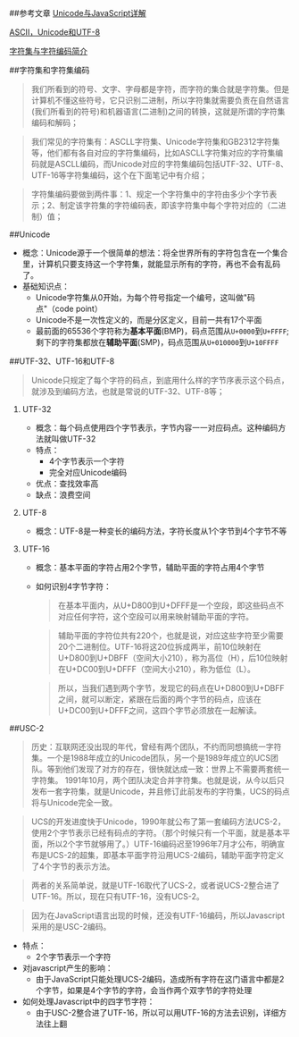 ##参考文章
[Unicode与JavaScript详解](http://www.ruanyifeng.com/blog/2014/12/unicode.html)

[ASCII，Unicode和UTF-8](http://www.ruanyifeng.com/blog/2007/10/ascii_unicode_and_utf-8.html)

[字符集与字符编码简介](http://blog.csdn.net/gogor/article/details/5323599)


##字符集和字符集编码
>我们所看到的符号、文字、字母都是字符，而字符的集合就是字符集。但是计算机不懂这些符号，它只识别二进制，所以字符集就需要负责在自然语言(我们所看到的符号)和机器语言(二进制)之间的转换，这就是所谓的字符集编码和解码；

> 我们常见的字符集有：ASCLL字符集、Unicode字符集和GB2312字符集等，他们都有各自对应的字符集编码，比如ASCLL字符集对应的字符集编码就是ASCLL编码，而Unicode对应的字符集编码包括UTF-32、UTF-8、UTF-16等字符集编码，这个在下面笔记中有介绍；

>字符集编码要做到两件事：1、规定一个字符集中的字符由多少个字节表示；2、制定该字符集的字符编码表，即该字符集中每个字符对应的（二进制）值；

##Unicode
- 概念：Unicode源于一个很简单的想法：将全世界所有的字符包含在一个集合里，计算机只要支持这一个字符集，就能显示所有的字符，再也不会有乱码了。
- 基础知识点：
	- Unicode字符集从0开始，为每个符号指定一个编号，这叫做"码点"（code point）
	- Unicode不是一次性定义的，而是分区定义，目前一共有17个平面
	- 最前面的65536个字符称为**基本平面**(BMP)，码点范围从```U+0000```到```U+FFFF```;剩下的字符集都放在**辅助平面**(SMP)，码点范围从```U+010000```到```U+10FFFF```

##UTF-32、UTF-16和UTF-8
>Unicode只规定了每个字符的码点，到底用什么样的字节序表示这个码点，就涉及到编码方法，也就是常说的UTF-32、UTF-8等；

1. UTF-32
	- 概念：每个码点使用四个字节表示，字节内容一一对应码点。这种编码方法就叫做UTF-32
	- 特点：
		- 4个字节表示一个字符
		- 完全对应Unicode编码
	- 优点：查找效率高
	- 缺点：浪费空间

2. UTF-8
	- 概念：UTF-8是一种变长的编码方法，字符长度从1个字节到4个字节不等
	
3. UTF-16
	- 概念：基本平面的字符占用2个字节，辅助平面的字符占用4个字节
	- 如何识别4字节字符：
		>在基本平面内，从U+D800到U+DFFF是一个空段，即这些码点不对应任何字符，这个空段可以用来映射辅助平面的字符。
		
		>辅助平面的字符位共有220个，也就是说，对应这些字符至少需要20个二进制位。UTF-16将这20位拆成两半，前10位映射在U+D800到U+DBFF（空间大小210），称为高位（H），后10位映射在U+DC00到U+DFFF（空间大小210），称为低位（L）。
		
		>所以，当我们遇到两个字节，发现它的码点在U+D800到U+DBFF之间，就可以断定，紧跟在后面的两个字节的码点，应该在U+DC00到U+DFFF之间，这四个字节必须放在一起解读。

##USC-2
>历史：互联网还没出现的年代，曾经有两个团队，不约而同想搞统一字符集。一个是1988年成立的Unicode团队，另一个是1989年成立的UCS团队。等到他们发现了对方的存在，很快就达成一致：世界上不需要两套统一字符集。
1991年10月，两个团队决定合并字符集。也就是说，从今以后只发布一套字符集，就是Unicode，并且修订此前发布的字符集，UCS的码点将与Unicode完全一致。

>UCS的开发进度快于Unicode，1990年就公布了第一套编码方法UCS-2，使用2个字节表示已经有码点的字符。（那个时候只有一个平面，就是基本平面，所以2个字节就够用了。）UTF-16编码迟至1996年7月才公布，明确宣布是UCS-2的超集，即基本平面字符沿用UCS-2编码，辅助平面字符定义了4个字节的表示方法。

>两者的关系简单说，就是UTF-16取代了UCS-2，或者说UCS-2整合进了UTF-16。所以，现在只有UTF-16，没有UCS-2。

>因为在JavaScript语言出现的时候，还没有UTF-16编码，所以Javascript采用的是USC-2编码。

- 特点：
	- 2个字节表示一个字符
- 对javascript产生的影响：
	- 由于JavaScript只能处理UCS-2编码，造成所有字符在这门语言中都是2个字节，如果是4个字节的字符，会当作两个双字节的字符处理
- 如何处理Javascript中的四字节字符：
	- 由于USC-2整合进了UTF-16，所以可以用UTF-16的方法去识别，详细方法往上翻